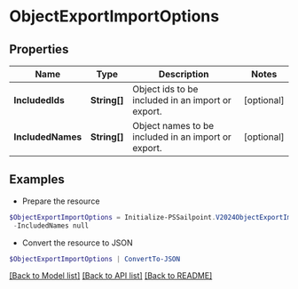 # ObjectExportImportOptions
## Properties

Name | Type | Description | Notes
------------ | ------------- | ------------- | -------------
**IncludedIds** | **String[]** | Object ids to be included in an import or export. | [optional] 
**IncludedNames** | **String[]** | Object names to be included in an import or export. | [optional] 

## Examples

- Prepare the resource
```powershell
$ObjectExportImportOptions = Initialize-PSSailpoint.V2024ObjectExportImportOptions  -IncludedIds null `
 -IncludedNames null
```

- Convert the resource to JSON
```powershell
$ObjectExportImportOptions | ConvertTo-JSON
```

[[Back to Model list]](../README.md#documentation-for-models) [[Back to API list]](../README.md#documentation-for-api-endpoints) [[Back to README]](../README.md)

